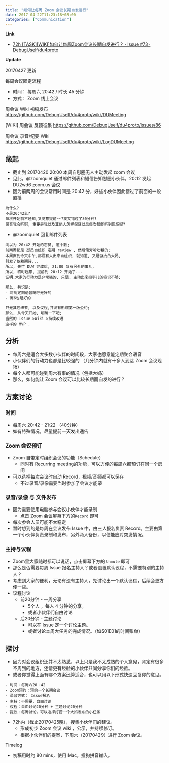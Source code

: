 ```yaml
---
title: "如何让每周 Zoom 会议长期自发进行"
date: 2017-04-22T11:23:18+08:00
categories: ["Communication"]
---
```


**Link**

- [72h [TASK][WIKI]如何让每周Zoom会议长期自发进行？ · Issue #73 · DebugUself/du4proto](https://github.com/DebugUself/du4proto/issues/73)

**Update**

20170427 更新

每周会议固定流程

- 时间： 每周六 20:42 / 时长 45 分钟
- 方式： Zoom 线上会议

周会议 Wiki 初稿发布
https://github.com/DebugUself/du4proto/wiki/DUMeeting

[WIKI] 周会议 反馈征集
https://github.com/DebugUself/du4proto/issues/86

周会议 录音/纪要 Wiki
https://github.com/DebugUself/du4proto/wiki/LogDUMeeting

## 缘起

- 截止到 20170420 20:00 本周自怼圈无人主动发起 zoom 会议
- 见此，@zoomquiet 通过邮件列表和短信告知怼圈小伙伴，20:12 发起 DU2wd6 zoom.us 会议
- 因为前两周的会议常用时间是 20:42 分，好些小伙伴因此错过了前面的一段直播

```
为什么?
不是20:42么?
每次开始前不通知,又随意提前~~?我又错过了30分钟?
录音我会听啊, 重要是我以及其他人怎样保证以后每次都能听到现场呢?
```

- @zoomquiet 回复邮件列表

```
向以为 20:42 开始的怼员, 道个歉;
前两周都是 怼员自组织 定期 review , 然后俺旁听吐糟的;
本周直到今天中午,都没有人出来自组织, 就知道, 又是强力的大妈,
引发了依赖期待...
所以, 先忙 DUW 完成后, 21:00 又有另外的事儿,
所以, 临时起意, 提前到 20:12 开始了...
证明,大家的行动力是非常强的, 只是, 主动出来担事儿的意识不够;

那么, 共识是:
- 每周定期语音嗯哼是好的
- 周6也是好的

只是其它细节, 以及议程,并没有形成第一版公约;
那么, 从今天开始, 明确一下吧;
当然的 Issue->Wiki->持续改进
这样的 MVP .
```

## 分析

- 每周六是适合大多数小伙伴的时间段，大家也愿意能定期聚会语音
- 小伙伴们的行动力也都是比较强的 （几分钟内就有十多人到达 Zoom 会议现场）
- 每个人都可能碰到周六有事的情况（包括大妈）
- 那么，如何能让 Zoom 会议可以比较长期而自发的进行？

## 方案讨论

### 时间

- 每周六 20:42 - 21:22 （40分钟）
- 如有特殊情况，尽量提前一天发出通告

### Zoom 会议预订
 
 - Zoom 自带定时组织会议的功能（Schedule）
    - 同时有 Recurring meeting的功能，可以方便的每周六都预订在同一个房间
 - 可以选择每次会议时自动 Record，视频/音频都可以保存
    - 不过录音/录像需要当时参加了会议才能录

### 录音/录像 与 文件发布

- 因为需要使用电脑参与会议小伙伴才能录制
    - 点击 Zoom 会议屏幕下方的`Record` 即可
- 每次参会人员可能不太稳定
- 暂时想到的是每周在会议发布 Issue 中，由三人报名负责 Record。主要由第一个小伙伴负责录制和发布，另外两人备份，以便能应对突发情况。

### 主持与议程

-  Zoom里大家随时都可以说话，点击屏幕下方的 `Unmute` 即可 
- 那么是否需要每周 Issue 报名主持人？或者设置默认议程，不需要特别的主持人？
- 考虑到大家的便利，无论有没有主持人，先讨论出一个默认议程，后续会更方便一些。
- 议程讨论
    - 前20分钟 - 一周分享
        - 5个人 ，每人 4 分钟的分享。    
        - 或者小伙伴们自由讨论
    - 后20分钟 - 主题讨论
        - 可以在 Issue 定一个讨论主题。
        - 或者讨论本周大任务的完成情况。（如S01E01的时间账单） 

## 探讨

- 因为对会议组织还并不太熟悉，以上只是我不太成熟的个人意见，肯定有很多不周到的地方，还请更有经验的小伙伴共同分享你们的经验。
- 或者你觉得上面有哪个方案还算适合，也可以用以下形式快速回复你的意见。

```
- 时间：每周六20：42
- Zoom预约：预约一个长期会议
- 录音方式： Issue报名
- 主持：不需要，自由讨论
- 议程：自由讨论20分钟 + 主题讨论20分钟
- 提议：每周讨论，可以选择打捞一个大妈发布的小任务
```
- 72h内（截止20170425晚），搜集小伙伴们的建议。
    - 形成初步 Zoom 会议 wiki ，公示，并持续修订。
    - 根据小伙伴们的提案，下周六（20170429）进行 Zoom 会议。
    


Timelog

- 初稿用时约 80 mins，使用 Mac，搜狗拼音输入。

